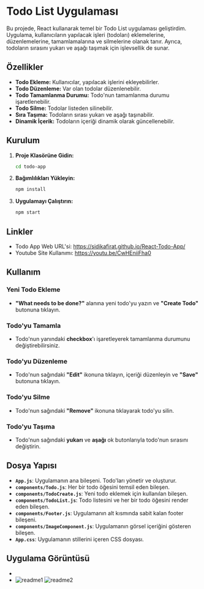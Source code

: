 # Todo List Uygulaması

Bu projede, React kullanarak temel bir Todo List uygulaması geliştirdim. Uygulama, kullanıcıların yapılacak işleri (todoları) eklemelerine, düzenlemelerine, tamamlamalarına ve silmelerine olanak tanır. Ayrıca, todoların sırasını yukarı ve aşağı taşımak için işlevsellik de sunar.

## Özellikler

- **Todo Ekleme:** Kullanıcılar, yapılacak işlerini ekleyebilirler.
- **Todo Düzenleme:** Var olan todolar düzenlenebilir.
- **Todo Tamamlanma Durumu:** Todo'nun tamamlanma durumu işaretlenebilir.
- **Todo Silme:** Todolar listeden silinebilir.
- **Sıra Taşıma:** Todoların sırası yukarı ve aşağı taşınabilir.
- **Dinamik İçerik:** Todoların içeriği dinamik olarak güncellenebilir.

## Kurulum

1. **Proje Klasörüne Gidin:**
   ```bash
   cd todo-app
2. **Bağımlılıkları  Yükleyin:**
   ```bash
   npm install
3. **Uygulamayı Çalıştırın:**
   ```bash
   npm start

## Linkler
- Todo App Web URL'si: https://sidikafirat.github.io/React-Todo-App/
- Youtube Site Kullanımı: https://youtu.be/CwHEniiFha0
  
## Kullanım

### Yeni Todo Ekleme

- **"What needs to be done?"** alanına yeni todo'yu yazın ve **"Create Todo"** butonuna tıklayın.

### Todo'yu Tamamla

- Todo'nun yanındaki **checkbox**'ı işaretleyerek tamamlanma durumunu değiştirebilirsiniz.

### Todo'yu Düzenleme

- Todo'nun sağındaki **"Edit"** ikonuna tıklayın, içeriği düzenleyin ve **"Save"** butonuna tıklayın.

### Todo'yu Silme

- Todo'nun sağındaki **"Remove"** ikonuna tıklayarak todo'yu silin.

### Todo'yu Taşıma

- Todo'nun sağındaki **yukarı** ve **aşağı** ok butonlarıyla todo'nun sırasını değiştirin.




## Dosya Yapısı

- **`App.js`**: Uygulamanın ana bileşeni. Todo'ları yönetir ve oluşturur.
- **`components/Todo.js`**: Her bir todo öğesini temsil eden bileşen.
- **`components/TodoCreate.js`**: Yeni todo eklemek için kullanılan bileşen.
- **`components/TodoList.js`**: Todo listesini ve her bir todo öğesini render eden bileşen.
- **`components/Footer.js`**: Uygulamanın alt kısmında sabit kalan footer bileşeni.
- **`components/ImageComponent.js`**: Uygulamanın görsel içeriğini gösteren bileşen.
- **`App.css`**: Uygulamanın stillerini içeren CSS dosyası.

## Uygulama Görüntüsü

-
- ![readme1](https://github.com/user-attachments/assets/b9a568de-fce3-4641-b8b6-930c3d3a741c)
  ![readme2](https://github.com/user-attachments/assets/789116dd-f112-489a-b95d-fb735dc70526)



